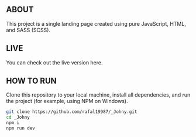 ## ABOUT

This project is a single landing page created using pure JavaScript, HTML, and SASS (SCSS).

## LIVE

You can check out the live version here.

## HOW TO RUN

Clone this repository to your local machine, install all dependencies, and run the project (for example, using NPM on Windows).

```bash
git clone https://github.com/rafal19987/_Johny.git
cd _Johny
npm i
npm run dev
```
